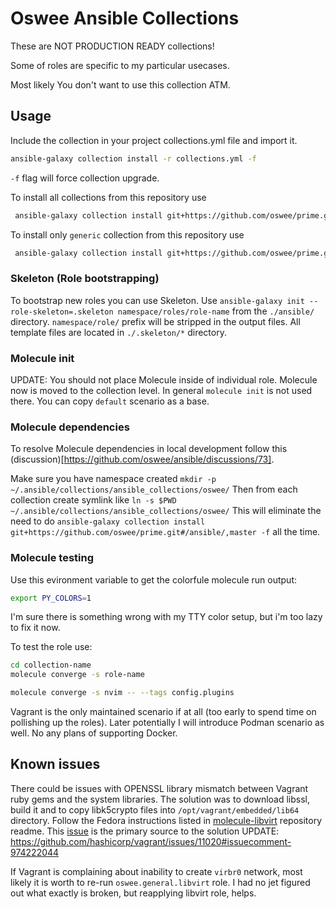# Oswee Ansible Collections

These are NOT PRODUCTION READY collections!

Some of roles are specific to my particular usecases.

Most likely You don't want to use this collection ATM.

## Usage

Include the collection in your project collections.yml file and import it.

```bash
ansible-galaxy collection install -r collections.yml -f
```

`-f` flag will force collection upgrade.

To install all collections from this repository use

```bash
 ansible-galaxy collection install git+https://github.com/oswee/prime.git#/ansible/,master
```

To install only `generic` collection from this repository use

```bash
 ansible-galaxy collection install git+https://github.com/oswee/prime.git#/ansible/generic/,master
```

### Skeleton (Role bootstrapping)

To bootstrap new roles you can use Skeleton.
Use `ansible-galaxy init --role-skeleton=.skeleton namespace/roles/role-name` from the `./ansible/` directory.
`namespace/role/` prefix will be stripped in the output files.
All template files are located in `./.skeleton/*` directory.

### Molecule init

UPDATE: You should not place Molecule inside of individual role. Molecule now is moved to the collection
level.
In general `molecule init` is not used there. You can copy `default` scenario as a base.

### Molecule dependencies

To resolve Molecule dependencies in local development follow this (discussion)[https://github.com/oswee/ansible/discussions/73].

Make sure you have namespace created `mkdir -p ~/.ansible/collections/ansible_collections/oswee/`
Then from each collection create symlink like `ln -s $PWD ~/.ansible/collections/ansible_collections/oswee/`
This will eliminate the need to do `ansible-galaxy collection install git+https://github.com/oswee/prime.git#/ansible/,master -f`
all the time.

### Molecule testing

Use this evironment variable to get the colorfule molecule run output:

```bash
export PY_COLORS=1
```

I'm sure there is something wrong with my TTY color setup, but i'm too lazy to fix it now.

To test the role use:

```bash
cd collection-name
molecule converge -s role-name
```

```bash
molecule converge -s nvim -- --tags config.plugins
```

Vagrant is the only maintained scenario if at all (too early to spend time on pollishing up the roles).
Later potentially I will introduce Podman scenario as well.
No any plans of supporting Docker.

## Known issues

There could be issues with OPENSSL library mismatch between Vagrant ruby gems and the
system libraries. The solution was to download libssl, build it and to copy libk5crypto files into
`/opt/vagrant/embedded/lib64` directory.
Follow the Fedora instructions listed in [molecule-libvirt](https://github.com/ansible-community/molecule-libvirt) repository readme.
This [issue](https://github.com/hashicorp/vagrant/issues/11020) is the primary source to the solution
UPDATE: https://github.com/hashicorp/vagrant/issues/11020#issuecomment-974222044

If Vagrant is complaining about inability to create `virbr0` network, most likely it is worth to re-run
`oswee.general.libvirt` role.
I had no jet figured out what exactly is broken, but reapplying libvirt role, helps.
